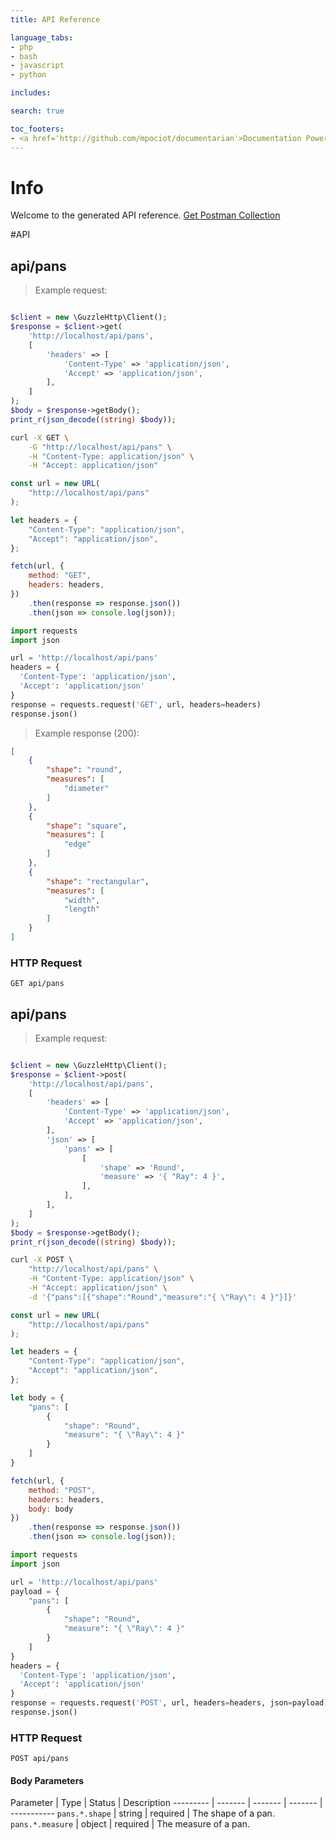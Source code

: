 ```yaml
---
title: API Reference

language_tabs:
- php
- bash
- javascript
- python

includes:

search: true

toc_footers:
- <a href='http://github.com/mpociot/documentarian'>Documentation Powered by Documentarian</a>
---
```

<!-- START_INFO -->
# Info

Welcome to the generated API reference.
[Get Postman Collection](http://localhost/docs/collection.json)

<!-- END_INFO -->

#API


<!-- START_0a626b6d1291dcbdc606398e1a1eb067 -->
## api/pans
> Example request:

```php

$client = new \GuzzleHttp\Client();
$response = $client->get(
    'http://localhost/api/pans',
    [
        'headers' => [
            'Content-Type' => 'application/json',
            'Accept' => 'application/json',
        ],
    ]
);
$body = $response->getBody();
print_r(json_decode((string) $body));
```

```bash
curl -X GET \
    -G "http://localhost/api/pans" \
    -H "Content-Type: application/json" \
    -H "Accept: application/json"
```

```javascript
const url = new URL(
    "http://localhost/api/pans"
);

let headers = {
    "Content-Type": "application/json",
    "Accept": "application/json",
};

fetch(url, {
    method: "GET",
    headers: headers,
})
    .then(response => response.json())
    .then(json => console.log(json));
```

```python
import requests
import json

url = 'http://localhost/api/pans'
headers = {
  'Content-Type': 'application/json',
  'Accept': 'application/json'
}
response = requests.request('GET', url, headers=headers)
response.json()
```


> Example response (200):

```json
[
    {
        "shape": "round",
        "measures": [
            "diameter"
        ]
    },
    {
        "shape": "square",
        "measures": [
            "edge"
        ]
    },
    {
        "shape": "rectangular",
        "measures": [
            "width",
            "length"
        ]
    }
]
```

### HTTP Request
`GET api/pans`


<!-- END_0a626b6d1291dcbdc606398e1a1eb067 -->

<!-- START_023d434def3b985bfed57a8907b52e9b -->
## api/pans
> Example request:

```php

$client = new \GuzzleHttp\Client();
$response = $client->post(
    'http://localhost/api/pans',
    [
        'headers' => [
            'Content-Type' => 'application/json',
            'Accept' => 'application/json',
        ],
        'json' => [
            'pans' => [
                [
                    'shape' => 'Round',
                    'measure' => '{ "Ray": 4 }',
                ],
            ],
        ],
    ]
);
$body = $response->getBody();
print_r(json_decode((string) $body));
```

```bash
curl -X POST \
    "http://localhost/api/pans" \
    -H "Content-Type: application/json" \
    -H "Accept: application/json" \
    -d '{"pans":[{"shape":"Round","measure":"{ \"Ray\": 4 }"}]}'

```

```javascript
const url = new URL(
    "http://localhost/api/pans"
);

let headers = {
    "Content-Type": "application/json",
    "Accept": "application/json",
};

let body = {
    "pans": [
        {
            "shape": "Round",
            "measure": "{ \"Ray\": 4 }"
        }
    ]
}

fetch(url, {
    method: "POST",
    headers: headers,
    body: body
})
    .then(response => response.json())
    .then(json => console.log(json));
```

```python
import requests
import json

url = 'http://localhost/api/pans'
payload = {
    "pans": [
        {
            "shape": "Round",
            "measure": "{ \"Ray\": 4 }"
        }
    ]
}
headers = {
  'Content-Type': 'application/json',
  'Accept': 'application/json'
}
response = requests.request('POST', url, headers=headers, json=payload)
response.json()
```



### HTTP Request
`POST api/pans`

#### Body Parameters
Parameter | Type | Status | Description
--------- | ------- | ------- | ------- | -----------
    `pans.*.shape` | string |  required  | The shape of a pan.
        `pans.*.measure` | object |  required  | The measure of a pan.
    
<!-- END_023d434def3b985bfed57a8907b52e9b -->


